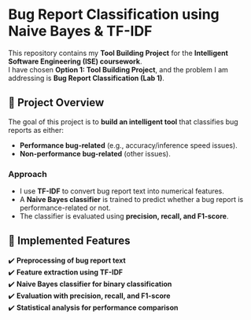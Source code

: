 # Bug Report Classification using Naive Bayes & TF-IDF

This repository contains my **Tool Building Project** for the **Intelligent Software Engineering (ISE) coursework**.  
I have chosen **Option 1: Tool Building Project**, and the problem I am addressing is **Bug Report Classification (Lab 1)**.

## 📌 Project Overview
The goal of this project is to **build an intelligent tool** that classifies bug reports as either:
- **Performance bug-related** (e.g., accuracy/inference speed issues).
- **Non-performance bug-related** (other issues).

### **Approach**
- I use **TF-IDF** to convert bug report text into numerical features.
- A **Naive Bayes classifier** is trained to predict whether a bug report is performance-related or not.
- The classifier is evaluated using **precision, recall, and F1-score**.

## 🔧 Implemented Features
✔️ **Preprocessing of bug report text**  
✔️ **Feature extraction using TF-IDF**  
✔️ **Naive Bayes classifier for binary classification**  
✔️ **Evaluation with precision, recall, and F1-score**  
✔️ **Statistical analysis for performance comparison**  


